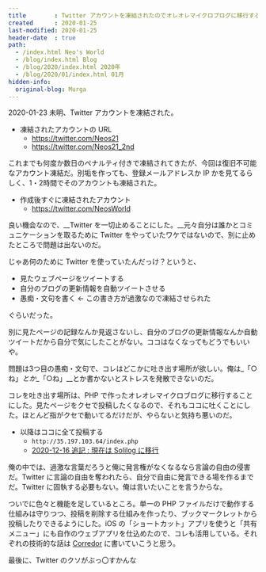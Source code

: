 ```yaml
---
title        : Twitter アカウントを凍結されたのでオレオレマイクロブログに移行する
created      : 2020-01-25
last-modified: 2020-01-25
header-date  : true
path:
  - /index.html Neo's World
  - /blog/index.html Blog
  - /blog/2020/index.html 2020年
  - /blog/2020/01/index.html 01月
hidden-info:
  original-blog: Murga
---
```


2020-01-23 未明、Twitter アカウントを凍結された。

- 凍結されたアカウントの URL
  - <https://twitter.com/Neos21>
  - <https://twitter.com/Neos21_2nd>

これまでも何度か数日のペナルティ付きで凍結されてきたが、今回は復旧不可能なアカウント凍結だ。別垢を作っても、登録メールアドレスか IP かを見てるらしく、1・2時間でそのアカウントも凍結された。

- 作成後すぐに凍結されたアカウント
  - <https://twitter.com/NeosWorld>

良い機会なので、__Twitter を一切止めることにした。__元々自分は誰かとコミュニケーションを取るために Twitter をやっていたワケではないので、別に止めたところで問題は出ないのだ。

じゃあ何のために Twitter を使っていたんだっけ？というと、

- 見たウェブページをツイートする
- 自分のブログの更新情報を自動ツイートさせる
- 愚痴・文句を書く ← この書き方が過激なので凍結させられた

ぐらいだった。

別に見たページの記録なんか見返さないし、自分のブログの更新情報なんか自動ツイートだから自分で気にしたことがない。ココはなくなってもどうでもいいや。

問題は3つ目の愚痴・文句で、コレはどこかに吐き出す場所が欲しい。俺は_「○ね」_とか__「○ね」__とか書かないとストレスを発散できないのだ。

コレを吐き出す場所は、PHP で作ったオレオレマイクロブログに移行することにした。見たページをクセで投稿したくなるので、それもココに吐くことにした。ほとんど指がクセで動いてるだけだが、やらないと気持ち悪いのだ。

- 以降はココに全て投稿する
  - `http://35.197.103.64/index.php`
  - <ins>2020-12-16 追記 : 現在は <a href="https://neos21-oci.cf/solilog/">Solilog</a> に移行</ins>

俺の中では、過激な言葉だろうと俺に発言権がなくなるなら言論の自由の侵害だ。Twitter に言論の自由を奪われたら、自分で自由に発言できる場を作るまでだ。Twitter に固執する必要もない。俺は言いたいことを言うからな。

ついでに色々と機能を足しているところ。単一の PHP ファイルだけで動作する仕組みは守りつつ、投稿を削除する仕組みを作ったり、ブックマークレットから投稿したりできるようにした。iOS の「ショートカット」アプリを使うと「共有メニュー」にも自作のウェブアプリを仕込めたので、コレも活用している。それぞれの技術的な話は [Corredor](http://neos21.hatenablog.com/) に書いていこうと思う。

最後に、Twitter のクソがぶっ〇すかんな
